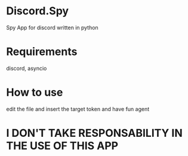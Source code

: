 # Discord.Spy
Spy App for discord written in python
# Requirements
discord, asyncio
# How to use
edit the file and insert the target token and have fun agent

# I DON'T TAKE RESPONSABILITY IN THE USE OF THIS APP
